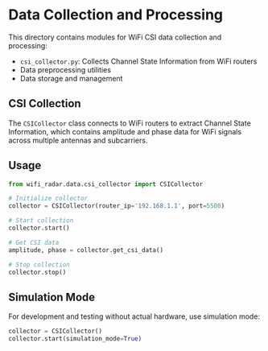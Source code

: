 # Data Collection and Processing

This directory contains modules for WiFi CSI data collection and processing:

- `csi_collector.py`: Collects Channel State Information from WiFi routers
- Data preprocessing utilities
- Data storage and management

## CSI Collection

The `CSICollector` class connects to WiFi routers to extract Channel State Information, 
which contains amplitude and phase data for WiFi signals across multiple antennas and subcarriers.

## Usage

```python
from wifi_radar.data.csi_collector import CSICollector

# Initialize collector
collector = CSICollector(router_ip='192.168.1.1', port=5500)

# Start collection
collector.start()

# Get CSI data
amplitude, phase = collector.get_csi_data()

# Stop collection
collector.stop()
```

## Simulation Mode

For development and testing without actual hardware, use simulation mode:

```python
collector = CSICollector()
collector.start(simulation_mode=True)
```
